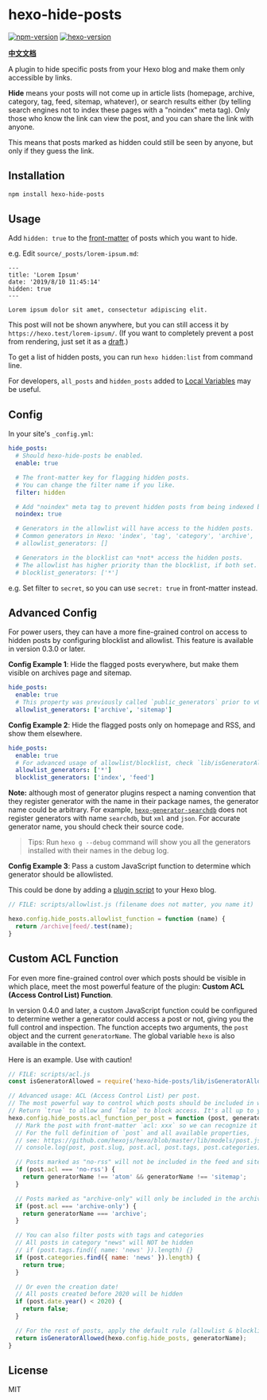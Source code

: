 # hexo-hide-posts

[![npm-version](https://img.shields.io/npm/v/hexo-hide-posts.svg)](https://www.npmjs.com/package/hexo-hide-posts)
[![hexo-version](https://img.shields.io/badge/hexo-%3E=4.0.0-blue?logo=hexo)](https://hexo.io)

[**中文文档**](https://github.com/printempw/hexo-hide-posts/blob/master/README_ZH.md)

A plugin to hide specific posts from your Hexo blog and make them only accessible by links.

**Hide** means your posts will not come up in article lists (homepage, archive, category, tag, feed, sitemap, whatever), or search results either (by telling search engines not to index these pages with a "noindex" meta tag). Only those who know the link can view the post, and you can share the link with anyone.

This means that posts marked as hidden could still be seen by anyone, but only if they guess the link.

## Installation

``` bash
npm install hexo-hide-posts
```

## Usage

Add `hidden: true` to the [front-matter](https://hexo.io/docs/front-matter) of posts which you want to hide.

e.g. Edit `source/_posts/lorem-ipsum.md`:

```text
---
title: 'Lorem Ipsum'
date: '2019/8/10 11:45:14'
hidden: true
---

Lorem ipsum dolor sit amet, consectetur adipiscing elit.
```

This post will not be shown anywhere, but you can still access it by `https://hexo.test/lorem-ipsum/`. (If you want to completely prevent a post from rendering, just set it as a [draft](https://hexo.io/docs/writing.html#Drafts).)

To get a list of hidden posts, you can run `hexo hidden:list` from command line.

For developers, `all_posts` and `hidden_posts` added to [Local Variables](https://hexo.io/api/locals) may be useful.

## Config

In your site's `_config.yml`:

```yml
hide_posts:
  # Should hexo-hide-posts be enabled.
  enable: true

  # The front-matter key for flagging hidden posts.
  # You can change the filter name if you like.
  filter: hidden

  # Add "noindex" meta tag to prevent hidden posts from being indexed by search engines.
  noindex: true

  # Generators in the allowlist will have access to the hidden posts.
  # Common generators in Hexo: 'index', 'tag', 'category', 'archive', 'sitemap', 'feed'
  # allowlist_generators: []

  # Generators in the blocklist can *not* access the hidden posts.
  # The allowlist has higher priority than the blocklist, if both set.
  # blocklist_generators: ['*']
```

e.g. Set filter to `secret`, so you can use `secret: true` in front-matter instead.

## Advanced Config

For power users, they can have a more fine-grained control on access to hidden posts by configuring blocklist and allowlist. This feature is available in version 0.3.0 or later.

**Config Example 1**: Hide the flagged posts everywhere, but make them visible on archives page and sitemap.

```yml
hide_posts:
  enable: true
  # This property was previously called `public_generators` prior to v0.2.0, and was renamed in newer version.
  allowlist_generators: ['archive', 'sitemap']
```

**Config Example 2**: Hide the flagged posts only on homepage and RSS, and show them elsewhere.

```yml
hide_posts:
  enable: true
  # For advanced usage of allowlist/blocklist, check `lib/isGeneratorAllowed.test.js` for more test cases.
  allowlist_generators: ['*']
  blocklist_generators: ['index', 'feed']
```

**Note:** although most of generator plugins respect a naming convention that they register
generator with the name in their package names, the generator name could be arbitrary.
For example, [`hexo-generator-searchdb`](https://github.com/next-theme/hexo-generator-searchdb) does not register
generators with name `searchdb`, but `xml` and `json`.
For accurate generator name, you should check their source code.

> Tips: Run `hexo g --debug` command will show you all the generators installed with their names in the debug log.

**Config Example 3**: Pass a custom JavaScript function to determine which generator should be allowlisted.

This could be done by adding a [plugin script](https://hexo.io/docs/plugins) to your Hexo blog.

```js
// FILE: scripts/allowlist.js (filename does not matter, you name it)

hexo.config.hide_posts.allowlist_function = function (name) {
  return /archive|feed/.test(name);
}
```

## Custom ACL Function

For even more fine-grained control over which posts should be visible in which place, meet the most powerful feature of the plugin: **Custom ACL (Access Control List) Function**.

In version 0.4.0 and later, a custom JavaScript function could be configured to determine wether a generator could access a post or not, giving you the full control and inspection. The function accepts two arguments, the `post` object and the current `generatorName`. The global variable `hexo` is also available in the context.

Here is an example. Use with caution!

```js
// FILE: scripts/acl.js
const isGeneratorAllowed = require('hexo-hide-posts/lib/isGeneratorAllowed');

// Advanced usage: ACL (Access Control List) per post.
// The most powerful way to control which posts should be included in which generator.
// Return `true` to allow and `false` to block access. It's all up to you.
hexo.config.hide_posts.acl_function_per_post = function (post, generatorName) {
  // Mark the post with front-matter `acl: xxx` so we can recognize it here.
  // For the full definition of `post` and all available properties,
  // see: https://github.com/hexojs/hexo/blob/master/lib/models/post.js
  // console.log(post, post.slug, post.acl, post.tags, post.categories)

  // Posts marked as "no-rss" will not be included in the feed and sitemap
  if (post.acl === 'no-rss') {
    return generatorName !== 'atom' && generatorName !== 'sitemap';
  }

  // Posts marked as "archive-only" will only be included in the archive
  if (post.acl === 'archive-only') {
    return generatorName === 'archive';
  }

  // You can also filter posts with tags and categories
  // All posts in category "news" will NOT be hidden
  // if (post.tags.find({ name: 'news' }).length) {}
  if (post.categories.find({ name: 'news' }).length) {
    return true;
  }

  // Or even the creation date!
  // All posts created before 2020 will be hidden
  if (post.date.year() < 2020) {
    return false;
  }

  // For the rest of posts, apply the default rule (allowlist & blocklist)
  return isGeneratorAllowed(hexo.config.hide_posts, generatorName);
}
```

## License

MIT

